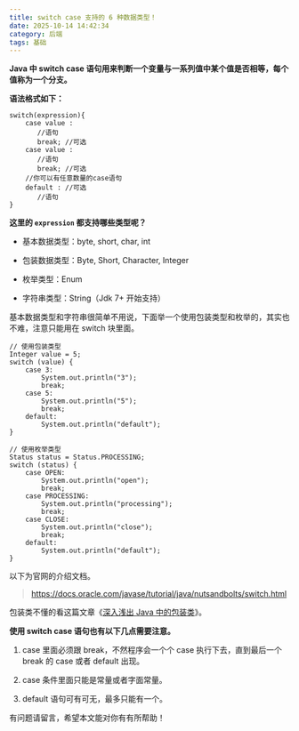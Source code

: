 ```yaml
---
title: switch case 支持的 6 种数据类型！
date: 2025-10-14 14:42:34
category: 后端
tags: 基础
---
```


**Java 中 switch case 语句用来判断一个变量与一系列值中某个值是否相等，每个值称为一个分支。**

**语法格式如下：**

```
switch(expression){
    case value :
       //语句
       break; //可选
    case value :
       //语句
       break; //可选
    //你可以有任意数量的case语句
    default : //可选
       //语句
}
```

**这里的 `expression` 都支持哪些类型呢？**

- 基本数据类型：byte, short, char, int

- 包装数据类型：Byte, Short, Character, Integer

- 枚举类型：Enum

- 字符串类型：String（Jdk 7+ 开始支持）

基本数据类型和字符串很简单不用说，下面举一个使用包装类型和枚举的，其实也不难，注意只能用在 switch 块里面。

```
// 使用包装类型
Integer value = 5;
switch (value) {
	case 3:
		System.out.println("3");
		break;
	case 5:
		System.out.println("5");
		break;
	default:
		System.out.println("default");
}

// 使用枚举类型
Status status = Status.PROCESSING;
switch (status) {
	case OPEN:
		System.out.println("open");
		break;
	case PROCESSING:
		System.out.println("processing");
		break;
	case CLOSE:
		System.out.println("close");
		break;
	default:
		System.out.println("default");
}
```

以下为官网的介绍文档。
> https://docs.oracle.com/javase/tutorial/java/nutsandbolts/switch.html

包装类不懂的看这篇文章《[深入浅出 Java 中的包装类](https://mp.weixin.qq.com/s/uoNVT9IoRQmWnmy8w22UUQ)》。

**使用 switch case 语句也有以下几点需要注意。**

1. case 里面必须跟 break，不然程序会一个个 case 执行下去，直到最后一个 break 的 case 或者 default 出现。

2. case 条件里面只能是常量或者字面常量。

3. default 语句可有可无，最多只能有一个。

有问题请留言，希望本文能对你有有所帮助！

